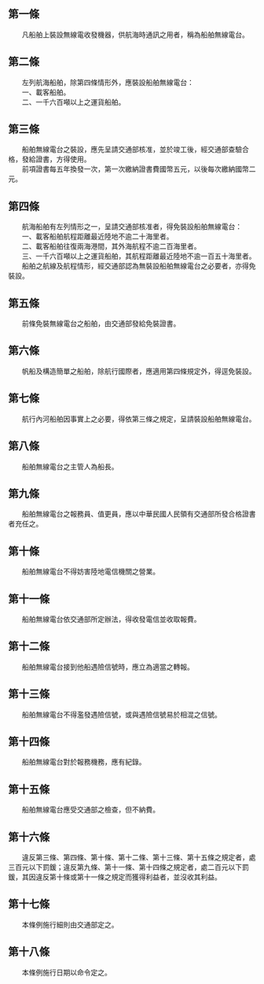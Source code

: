 第一條 
-------
　　凡船舶上裝設無線電收發機器，供航海時通訊之用者，稱為船舶無線電台。  


第二條 
-------
　　左列航海船舶，除第四條情形外，應裝設船舶無線電台：  
　　一、載客船舶。  
　　二、一千六百噸以上之運貨船舶。  


第三條 
-------
　　船舶無線電台之裝設，應先呈請交通部核准，並於竣工後，經交通部查驗合格，發給證書，方得使用。  
　　前項證書每五年換發一次，第一次繳納證書費國幣五元，以後每次繳納國幣二元。  


第四條 
-------
　　航海船舶有左列情形之一，呈請交通部核准者，得免裝設船舶無線電台：  
　　一、載客船舶航程距離最近陸地不逾二十海里者。  
　　二、載客船舶往復兩海港間，其外海航程不逾二百海里者。  
　　三、一千六百噸以上之運貨船舶，其航程距離最近陸地不逾一百五十海里者。  
　　船舶之航線及航程情形，經交通部認為無裝設船舶無線電台之必要者，亦得免裝設。  


第五條 
-------
　　前條免裝無線電台之船舶，由交通部發給免裝證書。  


第六條 
-------
　　帆船及構造簡單之船舶，除航行國際者，應適用第四條規定外，得逕免裝設。  


第七條 
-------
　　航行內河船舶因事實上之必要，得依第三條之規定，呈請裝設船舶無線電台。  


第八條 
-------
　　船舶無線電台之主管人為船長。  


第九條 
-------
　　船舶無線電台之報務員、值更員，應以中華民國人民領有交通部所發合格證書者充任之。  


第十條 
-------
　　船舶無線電台不得妨害陸地電信機關之營業。  


第十一條 
---------
　　船舶無線電台依交通部所定辦法，得收發電信並收取報費。  


第十二條 
---------
　　船舶無線電台接到他船遇險信號時，應立為適當之轉報。  


第十三條 
---------
　　船舶無線電台不得濫發遇險信號，或與遇險信號易於相混之信號。  


第十四條 
---------
　　船舶無線電台對於報務機務，應有紀錄。  


第十五條 
---------
　　船舶無線電台應受交通部之檢查，但不納費。  


第十六條 
---------
　　違反第三條、第四條、第十條、第十二條、第十三條、第十五條之規定者，處三百元以下罰鍰；違反第九條、第十一條、第十四條之規定者，處二百元以下罰鍰，其因違反第十條或第十一條之規定而獲得利益者，並沒收其利益。  


第十七條 
---------
　　本條例施行細則由交通部定之。  


第十八條 
---------
　　本條例施行日期以命令定之。